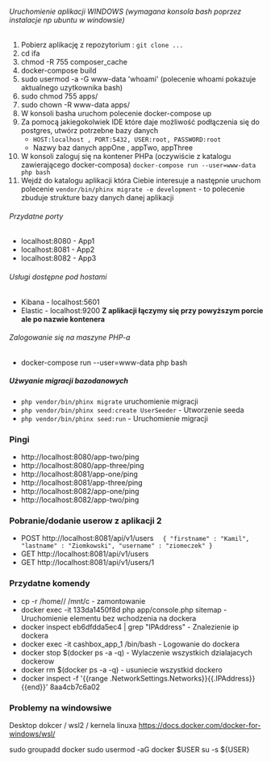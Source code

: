 ###### Uruchomienie aplikacji WINDOWS (wymagana konsola bash poprzez instalacje np ubuntu w windowsie)
1. Pobierz aplikację z repozytorium : `git clone ...`
2. cd ifa
3. chmod -R 755 composer_cache
4. docker-compose build
5. sudo usermod -a -G www-data 'whoami' (polecenie whoami pokazuje aktualnego uzytkownika bash)
6. sudo chmod 755 apps/ 
7. sudo chown -R www-data apps/
8. W konsoli basha uruchom polecenie docker-compose up
9. Za pomocą jakiegokolwiek IDE które daje możliwość podłączenia się do postgres, utwórz potrzebne bazy danych
   * `HOST:localhost , PORT:5432, USER:root, PASSWORD:root`
   * Nazwy baz danych appOne , appTwo, appThree
10. W konsoli zaloguj się na kontener PHPa (oczywiście z katalogu zawierającego docker-composa)
   `docker-compose run --user=www-data php bash`
11. Wejdź do katalogu aplikacji która Ciebie interesuje a następnie uruchom polecenie
   `vendor/bin/phinx migrate -e development` - to polecenie zbuduje strukture bazy danych danej aplikacji
   
###### Przydatne porty 

- localhost:8080 - App1
- localhost:8081 - App2
- localhost:8082 - App3

###### Usługi dostępne pod hostami 
- Kibana - localhost:5601
- Elastic - localhost:9200
  **Z aplikacji łączymy się przy powyższym porcie ale po nazwie kontenera**
  
###### Zalogowanie się na maszyne PHP-a
- docker-compose run --user=www-data php bash

##### Użwyanie migracji bazodanowych
- `php vendor/bin/phinx migrate` uruchomienie migracji
- `php vendor/bin/phinx seed:create UserSeeder` - Utworzenie seeda
- `php vendor/bin/phinx seed:run` - Uruchomienie migracji


### Pingi
- http://localhost:8080/app-two/ping
- http://localhost:8080/app-three/ping
- http://localhost:8081/app-one/ping
- http://localhost:8081/app-three/ping
- http://localhost:8082/app-one/ping
- http://localhost:8082/app-two/ping

### Pobranie/dodanie userow z aplikacji 2
- POST http://localhost:8081/api/v1/users
`  {
   "firstname" : "Kamil",
   "lastname" : "Ziomkowski",
   "username" : "ziomeczek"
  }`
- GET http://localhost:8081/api/v1/users
- GET http://localhost:8081/api/v1/users/1

### Przydatne komendy 
- cp -r /home/<user>/<directory> /mnt/c - zamontowanie 
- docker exec -it 133da1450f8d php app/console.php sitemap  - Uruchomienie elementu bez wchodzenia na dockera 
- docker inspect eb6dfdda5ec4 | grep "IPAddress" - Znalezienie ip dockera
- docker exec -it cashbox_app_1 /bin/bash - Logowanie do dockera
- docker stop $(docker ps -a -q) - Wylaczenie wszystkich dzialajacych dockerow
- docker rm $(docker ps -a -q) - usuniecie wszystkid dockero
- docker inspect -f '{{range .NetworkSettings.Networks}}{{.IPAddress}}{{end}}' 8aa4cb7c6a02

### Problemy na windowsiwe
Desktop dokcer / wsl2 / kernela linuxa
https://docs.docker.com/docker-for-windows/wsl/

sudo groupadd docker
sudo usermod -aG docker $USER
su -s ${USER}

 